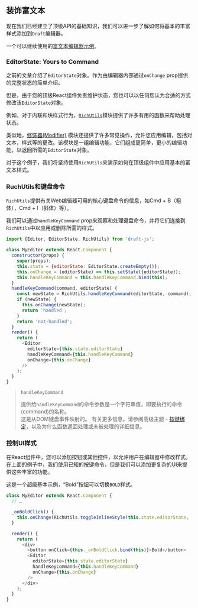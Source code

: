 ## 装饰富文本

现在我们已经建立了顶级API的基础知识，我们可以进一步了解如何将基本的丰富样式添加到`Draft`编辑器。

一个可以继续使用的[富文本编辑器示例](https://github.com/facebook/draft-js/tree/master/examples/draft-0-10-0/rich)。

### EditorState: Yours to Command

之前的文章介绍了`EditorState`对象。作为由编辑器内部通过`onChange` prop提供的完整状态的简单介绍。

但是，由于您的顶级React组件负责维护状态，您也可以以任何您认为合适的方式修改该`EditorState`对象。

例如，对于内联和块样式行为，[`RichUtils`](https://draftjs.org/docs/api-reference-rich-utils.html)模块提供了许多有用的函数来帮助处理状态。

类似地，[修饰器\(Modifier\)](https://draftjs.org/docs/api-reference-modifier.html) 模块还提供了许多常见操作，允许您应用编辑，包括对文本，样式等的更改。该模块是一组编辑功能，它们组成更简单，更小的编辑功能，以返回所需的`EditorState`对象。

对于这个例子，我们将坚持使用`RichUtils`来演示如何在顶级组件中应用基本的富文本样式。

### RuchUtils和键盘命令

`RichUtils`提供有关Web编辑器可用的核心键盘命令的信息，如Cmd + B（粗体），Cmd + I（斜体）等）。

我们可以通过`handleKeyCommand` prop来观察和处理键盘命令，并将它们连接到`RichUtils`中以应用或删除所需的样式。

```js
import {Editor, EditorState, RichUtils} from 'draft-js';

class MyEditor extends React.Component {
  constructor(props) {
    super(props);
    this.state = {editorState: EditorState.createEmpty()};
    this.onChange = (editorState) => this.setState({editorState});
    this.handleKeyCommand = this.handleKeyCommand.bind(this);
  }
  handleKeyCommand(command, editorState) {
    const newState = RichUtils.handleKeyCommand(editorState, command);
    if (newState) {
      this.onChange(newState);
      return 'handled';
    }
    return 'not-handled';
  }
  render() {
    return (
      <Editor
        editorState={this.state.editorState}
        handleKeyCommand={this.handleKeyCommand}
        onChange={this.onChange}
      />
    );
  }
}
```

> `handleKeyCommand`
>
> 提供给`handleKeyCommand`的命令参数是一个字符串值，即要执行的命令\(command\)的名称。  
> 这是从DOM键盘事件映射的。 有关更多信息，请参阅高级主题 - [按键绑定](https://draftjs.org/docs/advanced-topics-key-bindings.html)，以及为什么函数返回处理或未被处理的详细信息。

### 控制UI样式

在React组件中，您可以添加按钮或其他控件，以允许用户在编辑器中修改样式。在上面的例子中，我们使用已知的按键命令，但是我们可以添加更复杂的UI来提供这些丰富的功能。

这是一个超级基本示例，“Bold”按钮可以切换`BOLD`样式。

```js
class MyEditor extends React.Component {
  // …

  _onBoldClick() {
    this.onChange(RichUtils.toggleInlineStyle(this.state.editorState, 'BOLD'));
  }

  render() {
    return (
      <div>
        <button onClick={this._onBoldClick.bind(this)}>Bold</button>
        <Editor
          editorState={this.state.editorState}
          handleKeyCommand={this.handleKeyCommand}
          onChange={this.onChange}
        />
      </div>
    );
  }
}
```




